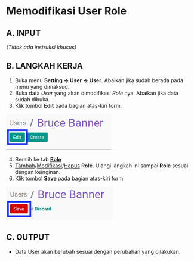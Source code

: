 # Memodifikasi User Role

## A. INPUT

*(Tidak ada instruksi khusus)*

## B. LANGKAH KERJA

1. Buka menu **Setting -> User -> User**. Abaikan jika sudah berada pada menu yang dimaksud.
2. Buka data *User* yang akan dimodifikasi *Role* nya. Abaikan jika data sudah dibuka.
3. Klik tombol **Edit** pada bagian atas-kiri form.

![](../../img/user/tombol-edit.png)

4. Beralih ke tab **[Role](./penjelasan.md#tab-role)**
5. <a name="l9">[Tambah](./menambah-user-role.md)/[Modifikasi](./memodifikasi-user-role.md)/[Hapus](./menghapus-user-role.md)</a>  **Role**. Ulangi langkah ini sampai **Role** sesuai dengan keinginan.
6. Klik tombol **Save** pada bagian atas-kiri form.

![](../../img/user/tombol-save-modifikasi.png)

## C. OUTPUT

* Data User akan berubah sesuai dengan perubahan yang dilakukan.

